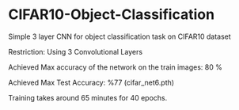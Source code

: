 # CIFAR10-Object-Classification

Simple 3 layer CNN for object classification task on CIFAR10 dataset

Restriction: Using 3 Convolutional Layers

Achieved Max accuracy of the network on the train images: 80 %

Achieved Max Test Accuracy: %77 (cifar_net6.pth)

Training takes around 65 minutes for 40 epochs.
